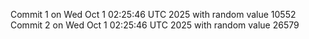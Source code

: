 Commit 1 on Wed Oct  1 02:25:46 UTC 2025 with random value 10552
Commit 2 on Wed Oct  1 02:25:46 UTC 2025 with random value 26579
